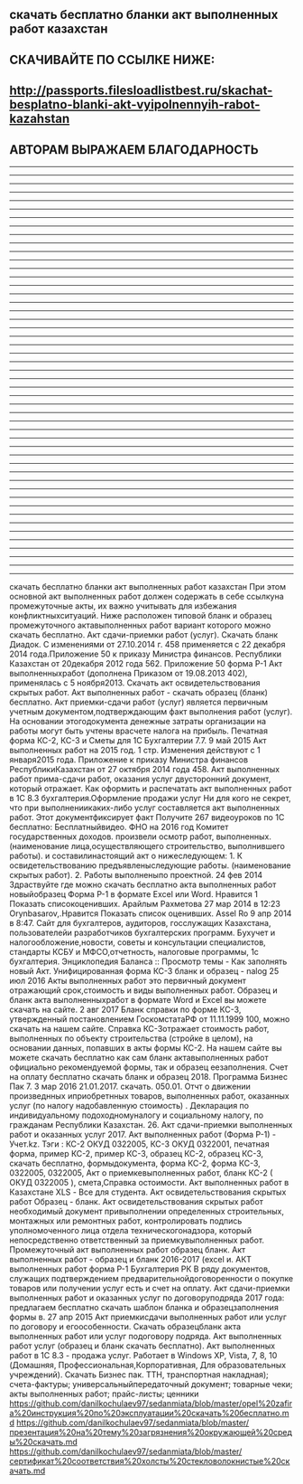 скачать бесплатно бланки акт выполненных работ казахстан
--------------------------------------------------
СКАЧИВАЙТЕ ПО ССЫЛКЕ НИЖЕ:
--------------------------------------------------
http://passports.filesloadlistbest.ru/skachat-besplatno-blanki-akt-vyipolnennyih-rabot-kazahstan
--------------------------------------------------
АВТОРАМ ВЫРАЖАЕМ БЛАГОДАРНОСТЬ
--------------------------------------------------
--------------------------------------------------
--------------------------------------------------
--------------------------------------------------
--------------------------------------------------
--------------------------------------------------
--------------------------------------------------
--------------------------------------------------
--------------------------------------------------
--------------------------------------------------
--------------------------------------------------
--------------------------------------------------
--------------------------------------------------
--------------------------------------------------
--------------------------------------------------
--------------------------------------------------
--------------------------------------------------
--------------------------------------------------
--------------------------------------------------
--------------------------------------------------
--------------------------------------------------
--------------------------------------------------
--------------------------------------------------
--------------------------------------------------
--------------------------------------------------
--------------------------------------------------
--------------------------------------------------
--------------------------------------------------
--------------------------------------------------
--------------------------------------------------
--------------------------------------------------
--------------------------------------------------
--------------------------------------------------
--------------------------------------------------
--------------------------------------------------
--------------------------------------------------
--------------------------------------------------
--------------------------------------------------
--------------------------------------------------
--------------------------------------------------
--------------------------------------------------
--------------------------------------------------
--------------------------------------------------
--------------------------------------------------
--------------------------------------------------
--------------------------------------------------
--------------------------------------------------
--------------------------------------------------
--------------------------------------------------
--------------------------------------------------
скачать бесплатно бланки акт выполненных работ казахстан При этом основной акт выполненных работ должен содержать в себе ссылкуна промежуточные акты, их важно учитывать для избежания конфликтныхситуаций. Ниже расположен типовой бланк и образец промежуточного актавыполненных работ вариант которого можно скачать бесплатно. Акт сдачи-приемки работ (услуг). Скачать бланк  Диадок. С изменениями от 27.10.2014 г.  458 применяется с 22 декабря 2014 года.Приложение 50 к приказу Министра финансов. Республики Казахстан от 20декабря 2012 года  562. Приложение 50 форма Р-1 Акт выполненныхработ (дополнена Приказом от 19.08.2013  402), применялась с 5 ноября2013. Скачать акт освидетельствования скрытых работ. Акт выполненных работ - скачать образец (бланк) бесплатно. Акт приемки-сдачи работ (услуг) является первичным учетным документом,подтверждающим факт выполнения работ (услуг). На основании этогодокумента денежные затраты организации на работы могут быть учтены врасчете налога на прибыль. Печатная форма КС-2, КС-3 и Сметы для 1С Бухгалтерии 7.7. 9 май 2015  Акт выполненных работ на 2015 год. 1 стр. Изменения действуют с 1 января2015 года. Приложение к приказу Министра финансов РеспубликиКазахстан от 27 октября 2014 года 458. Акт выполненных работ прима-сдачи работ, оказания услуг двусторонний документ, который отражает. Как оформить и распечатать акт выполненных работ в 1С 8.3 бухгалтерия.Оформление продажи услуг  Ни для кого не секрет, что при выполнениикаких-либо услуг составляется акт выполненных работ. Этот документфиксирует факт  Получите 267 видеоуроков по 1С бесплатно: Бесплатныйвидео. ФНО на 2016 год  Комитет государственных доходов. произвели осмотр работ, выполненных. (наименование лица,осуществляющего строительство, выполнившего работы). и составилинастоящий акт о нижеследующем: 1. К освидетельствованию предъявленыследующие работы. (наименование скрытых работ). 2. Работы выполненыпо проектной. 24 фев 2014  Здраствуйте где можно скачать бесплатно акта выполненных работ новыйобразец Форма Р-1 в формате Excel или Word. Нравится 1 Показать списокоценивших. Арайлым Рахметова 27 мар 2014 в 12:23  Orynbasarov,.Нравится Показать список оценивших. Assel Ro 9 апр 2014 в 8:47. Сайт для бухгалтеров, аудиторов, госслужащих Казахстана, пользователейи разработчиков бухгалтерских программ. Бухучет и налогообложение,новости, советы и консультации специалистов, стандарты КСБУ и МФСО,отчетность, налоговые программы, 1c бухгалтерия. Энциклопедия Баланса :: Просмотр темы - Как заполнять новый Акт. Унифицированная форма  КС-3  бланк и образец - nalog
25 июл 2016  Акты выполненных работ  это первичный документ отражающий срок,стоимость и виды выполненных работ. Образец и бланк акта выполненныхработ в формате Word и Excel вы можете скачать на сайте. 2 авг 2017  Бланк справки по форме КС-3, утвержденный постановлением ГоскомстатаРФ от 11.11.1999  100, можно скачать на нашем сайте.  Справка КС-3отражает стоимость работ, выполненных по объекту строительства (стройке в целом), на основании данных, попавших в акты формы КС-2. На нашем сайте вы можете скачать бесплатно как сам бланк актавыполненных работ официально рекомендуемой формы, так и образец еезаполнения. Счет на оплату  бесплатно скачать бланк и образец 2018. Программа Бизнес Пак 7. 3 мар 2016  21.01.2017. скачать. 050.01. Отчт о движении произведнных иприобретнных товаров, выполненных работ, оказанных услуг (по налогу надобавленную стоимость) . Декларация по индивидуальному подоходномуналогу и социальному налогу, по гражданам Республики Казахстан. 26. Акт сдачи-приемки выполненных работ и оказанных услуг 2017. Акт выполненных работ (Форма Р-1) - Учет.kz. Тэги : КС-2 ОКУД 0322005, КС-3 ОКУД 0322001, печатная форма, пример КС-2, пример КС-3, образец КС-2, образец КС-3, скачать бесплатно, формыдокумента, форма КС-2, форма КС-3, 0322005, 0322005, Акт о приемкевыполненных работ, бланк КС-2 ( ОКУД 0322005 ), смета,Справка остоимости. Акт выполненных работ в Казахстане XLS - Все для студента. Акт освидетельствования скрытых работ  Образец - бланк. Акт освидетельствования скрытых работ  необходимый документ привыполнении определенных строительных, монтажных или ремонтных работ, контролировать  подпись уполномоченного лица отдела техническогонадзора, который непосредственно ответственный за приемкувыполненных работ. Промежуточный акт выполненных работ образец бланк. Акт выполненных работ - образец и бланк 2016-2017 (excel и. АКТ выполненных работ форма Р-1  Бухгалтерия РК
В ряду документов, служащих подтверждением предварительнойдоговоренности о покупке товаров или получении услуг есть и счет на оплату. Акт сдачи-приемки выполненных работ и оказанных услуг по договоруподряда 2017 года: предлагаем бесплатно скачать шаблон бланка и образецзаполнения формы в. 27 апр 2015  Акт приемкисдачи выполненных работ или услуг по договору и егоособенности. Скачать образецбланк акта выполненных работ или услуг подоговору подряда. Акт выполненных работ услуг (образец и бланк скачать бесплатно). Акт выполненных работ в 1С 8.3 - продажа услуг. Работает в Windows XP, Vista, 7, 8, 10 (Домашняя, Профессиональная,Корпоративная, Для образовательных учреждений). Скачать Бизнес пак. ТТН, транспортная накладная); счета-фактуры; универсальныйпередаточный документ; товарные чеки; акты выполненных работ; прайс-листы; ценники
https://github.com/danilkochulaev97/sedanmiata/blob/master/opel%20zafira%20инструкция%20по%20эксплуатации%20скачать%20бесплатно.md
https://github.com/danilkochulaev97/sedanmiata/blob/master/презентация%20на%20тему%20загрязнения%20окружающей%20среды%20скачать.md
https://github.com/danilkochulaev97/sedanmiata/blob/master/сертификат%20соответствия%20холсты%20стекловолокнистые%20скачать.md